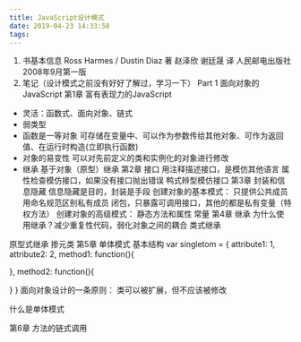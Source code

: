 ```yaml
---
title: JavaScript设计模式
date: 2019-04-23 14:33:58
tags:
---
```


1. 书基本信息
Ross Harmes / Dustin Diaz 著 赵泽欣 谢廷晟 译
人民邮电出版社 2008年9月第一版
2. 笔记（设计模式之前没有好好了解过，学习一下）
Part 1 面向对象的JavaScript
第1章 富有表现力的JavaScript
* 灵活：函数式、面向对象、链式
* 弱类型
* 函数是一等对象
可存储在变量中、可以作为参数传给其他对象、可作为返回值、在运行时构造(立即执行函数)
* 对象的易变性
可以对先前定义的类和实例化的对象进行修改
* 继承
基于对象（原型）继承
第2章 接口
用注释描述接口，是模仿其他语言
属性检查模仿接口，如果没有接口抛出错误
鸭式辨型模仿接口
第3章 封装和信息隐藏
信息隐藏是目的，封装是手段
创建对象的基本模式：
只提供公共成员
用命名规范区别私有成员
闭包，只暴露可调用接口，其他的都是私有变量（特权方法）
创建对象的高级模式：
静态方法和属性
常量
第4章 继承
为什么使用继承？减少重复性代码，弱化对象之间的耦合
类式继承

原型式继承
掺元类
第5章 单体模式
基本结构
var singletom = {
  attribute1: 1,
  attribute2: 2,
  method1: function(){

  },
  method2: function(){

  }
}
面向对象设计的一条原则：
类可以被扩展，但不应该被修改

什么是单体模式

第6章 方法的链式调用
